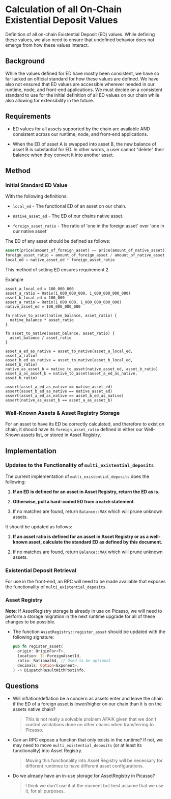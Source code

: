 # Calculation of all On-Chain Existential Deposit Values

Definition of all on-chain Existential Deposit (ED) values. While defining these values, we also
need to ensure that undefined behavior does not emerge from how these values 
interact.

## Background

While the values defined for ED have mostly been consistent, we have so far 
lacked an official standard for how these values are defined. We have also not
ensured that ED values are accessible wherever needed in our runtime, node, and
front-end applications. We must decide on a consistent standard to use for the
initial definition of all ED values on our chain while also allowing for 
extensibility in the future.

## Requirements

* ED values for all assets supported by the chain are available AND consistent
  across our runtime, node, and front-end applications.

* When the ED of asset A is swapped into asset B, the new balance of asset B is
  substantial for ED. In other words, a user cannot "delete" their balance when 
  they convert it into another asset.

## Method

### Initial Standard ED Value

With the following definitions: 

* `local_ed` - The functional ED of an asset on our chain.

* `native_asset_ed` - The ED of our chains native asset.

* `foreign_asset_ratio` - The ratio of 'one in the foreign asset' over 'one in 
our native asset'

The ED of any asset should be defined as follows:
```python
assert(price(amount_of_foreign_asset) == price(amount_of_native_asset))
foreign_asset_ratio = amount_of_foreign_asset / amount_of_native_asset
local_ed = native_asset_ed * foreign_asset_ratio
```

This method of setting ED ensures requirement 2.

Example
```
asset_a_local_ed = 100_000_000
asset_a_ratio = Ratio(1_000_000_000, 1_000_000_000_000)
asset_b_local_ed = 100_000
asset_a_ratio = Ratio(1_000_000, 1_000_000_000_000)
native_asset_ed = 100_000_000_000

fn native_to_asset(native_balance, asset_ratio) {
  native_balance * asset_ratio
}

fn asset_to_native(asset_balance, asset_ratio) {
  asset_balance / asset_ratio
}

asset_a_ed_as_native = asset_to_native(asset_a_local_ed, asset_a_ratio)
asset_b_ed_as_native = asset_to_native(asset_b_local_ed, asset_b_ratio)
native_as_asset_b = native_to_asset(native_asset_ed, asset_b_ratio)
asset_a_as_asset_b = native_to_asset(asset_a_ed_as_native, asset_b_ratio)

assert(asset_a_ed_as_native == native_asset_ed)
assert(asset_b_ed_as_native == native_asset_ed)
assert(asset_a_ed_as_native == asset_b_ed_as_native)
assert(native_as_asset_b == asset_a_as_asset_b)
```

### Well-Known Assets & Asset Registry Storage

For an asset to have its ED be correctly calculated, and therefore to exist on 
chain, it should have its `foreign_asset_ratio` defined in either our Well-Known 
assets list, or stored in Asset Registry.

## Implementation

### Updates to the Functionality of `multi_existential_deposits`

The current implementation of `multi_existential_deposits` does the following:
  
  1. **If an ED is defined for an asset in Asset Registry, return the ED as 
     is.**
  
  2. **Otherwise, pull a hard-coded ED from a `match` statement**.
  
  3. If no matches are found, return `Balance::MAX` which will prune unknown
     assets.
    
It should be updated as follows:

  1. **If an asset ratio is defined for an asset in Asset Registry or as a 
     well-known asset, calculate the standard ED as defined by this document.**
  
  3. If no matches are found, return `Balance::MAX` which will prune unknown
     assets.
    
### Existential Deposit Retrieval

For use in the front-end, an RPC will need to be made available that exposes the
functionality of `multi_existential_deposits`.
    
### Asset Registry

**Note**: If AssetRegistry storage is already in use on Picasso, we will need to
perform a storage migration in the next runtime upgrade for all of these changes
to be possible.

* The function `AssetRegistry::register_asset` should be updated with the 
  following signature:

  ```rust
  pub fn register_asset(
    origin: OriginFor<T>,
    location: T::ForeignAssetId,
    ratio: Rational64, // Used to be optional
    decimals: Option<Exponent>,
  ) -> DispatchResultWithPostInfo;
  ```

## Questions

* Will inflation/deflation be a concern as assets enter and leave the chain if
  the ED of a foreign asset is lower/higher on our chain than it is on the
  assets native chain?
  
  > This is not really a solvable problem AFAIK given that we don't control
    validations done on other chains when transferring to Picasso.
  
* Can an RPC expose a function that only exists in the runtime? If not, we may
  need to move `multi_existential_deposits` (or at least its functionality) into
  Asset Registry.
  
  > Moving this functionality into Asset Registry will be necessary for 
  different runtimes to have different asset configurations.
  
* Do we already have an in-use storage for AssetRegistry in Picasso?

  > I think we don't use it at the moment but best assume that we use it, for 
    all purposes.
